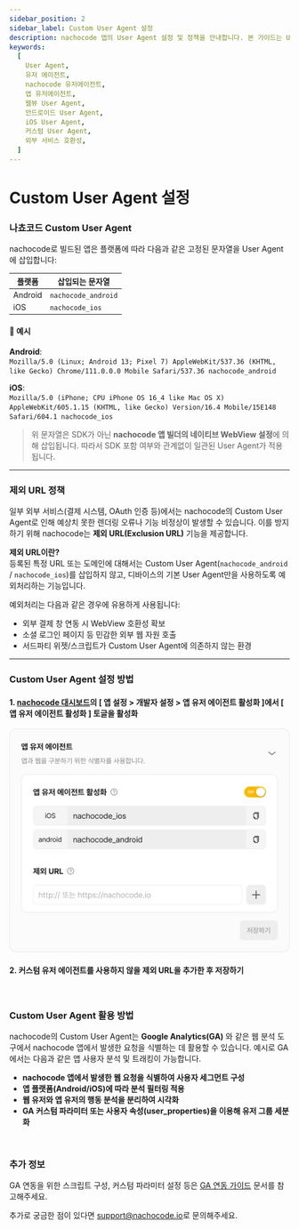 ```yaml
---
sidebar_position: 2
sidebar_label: Custom User Agent 설정
description: nachocode 앱의 User Agent 설정 및 정책을 안내합니다. 본 가이드는 User Agent 정의부터 nachocode가 설정하는 방식, 예외 처리 정책까지 포함하며 외부 연동 시 유용한 정보를 제공합니다.
keywords:
  [
    User Agent,
    유저 에이전트,
    nachocode 유저에이전트,
    앱 유저에이전트,
    웹뷰 User Agent,
    안드로이드 User Agent,
    iOS User Agent,
    커스텀 User Agent,
    외부 서비스 호환성,
  ]
---
```


# Custom User Agent 설정

### 나쵸코드 Custom User Agent

nachocode로 빌드된 앱은 플랫폼에 따라 다음과 같은 고정된 문자열을 User Agent에 삽입합니다:

| 플랫폼  | 삽입되는 문자열     |
| ------- | ------------------- |
| Android | `nachocode_android` |
| iOS     | `nachocode_ios`     |

#### 📌 예시

**Android**:  
`Mozilla/5.0 (Linux; Android 13; Pixel 7) AppleWebKit/537.36 (KHTML, like Gecko) Chrome/111.0.0.0 Mobile Safari/537.36 nachocode_android`

**iOS**:  
`Mozilla/5.0 (iPhone; CPU iPhone OS 16_4 like Mac OS X) AppleWebKit/605.1.15 (KHTML, like Gecko) Version/16.4 Mobile/15E148 Safari/604.1 nachocode_ios`

> 위 문자열은 SDK가 아닌 **nachocode 앱 빌더의 네이티브 WebView 설정**에 의해 삽입됩니다. 따라서 SDK 포함 여부와 관계없이 일관된 User Agent가 적용됩니다.

---

### 제외 URL 정책

일부 외부 서비스(결제 시스템, OAuth 인증 등)에서는 nachocode의 Custom User Agent로 인해 예상치 못한 렌더링 오류나 기능 비정상이 발생할 수 있습니다. 이를 방지하기 위해 nachocode는 **제외 URL(Exclusion URL)** 기능을 제공합니다.

**제외 URL이란?**  
등록된 특정 URL 또는 도메인에 대해서는 Custom User Agent(`nachocode_android` / `nachocode_ios`)를 삽입하지 않고, 디바이스의 기본 User Agent만을 사용하도록 예외처리하는 기능입니다.

예외처리는 다음과 같은 경우에 유용하게 사용됩니다:

- 외부 결제 창 연동 시 WebView 호환성 확보
- 소셜 로그인 페이지 등 민감한 외부 웹 자원 호출
- 서드파티 위젯/스크립트가 Custom User Agent에 의존하지 않는 환경

---

### Custom User Agent 설정 방법

#### 1. [nachocode 대시보드](https://nachocode.io)의 [ 앱 설정 > 개발자 설정 > 앱 유저 에이전트 활성화 ]에서 [ 앱 유저 에이전트 활성화 ] 토글을 활성화

![nachocode_developer_custom_user_agent](../../../static/img/docs/custom-user-agent/nachocode-developer-custom-user-agent.png)

#### 2. 커스텀 유저 에이전트를 사용하지 않을 **제외 URL**을 추가한 후 저장하기

<br/>

### Custom User Agent 활용 방법

nachocode의 Custom User Agent는 **Google Analytics(GA)** 와 같은 웹 분석 도구에서 nachocode 앱에서 발생한 요청을 식별하는 데 활용할 수 있습니다.
예시로 GA에서는 다음과 같은 앱 사용자 분석 및 트래킹이 가능합니다.

- **nachocode 앱에서 발생한 웹 요청을 식별하여 사용자 세그먼트 구성**
- **앱 플랫폼(Android/iOS)에 따라 분석 필터링 적용**
- **웹 유저와 앱 유저의 행동 분석을 분리하여 시각화**
- **GA 커스텀 파라미터 또는 사용자 속성(user_properties)을 이용해 유저 그룹 세분화**

<br/>

### 추가 정보

GA 연동을 위한 스크립트 구성, 커스텀 파라미터 설정 등은 [GA 연동 가이드](https://docs.nachocode.io/ko/articles/GA4-%EC%97%B0%EB%8F%99-c7823729) 문서를 참고해주세요.

추가로 궁금한 점이 있다면 [support@nachocode.io](mailto:support@nachocode.io)로 문의해주세요.
